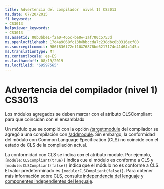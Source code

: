 ```yaml
---
title: Advertencia del compilador (nivel 1) CS3013
ms.date: 07/20/2015
f1_keywords:
- CS3013
helpviewer_keywords:
- CS3013
ms.assetid: 00b3bbe1-f2a0-465c-be0e-1af700c5753d
ms.openlocfilehash: 17d4a9068fc13bdbbccda7c238dbc0b0316ecf08
ms.sourcegitcommit: 986f836f72ef10876878bd6217174e41464c145a
ms.translationtype: MT
ms.contentlocale: es-ES
ms.lasthandoff: 08/19/2019
ms.locfileid: "69597565"
---
```

# <a name="compiler-warning-level-1-cs3013"></a>Advertencia del compilador (nivel 1) CS3013
Los módulos agregados se deben marcar con el atributo CLSCompliant para que coincidan con el ensamblado  
  
 Un módulo que se compiló con la opción [/target:module](../language-reference/compiler-options/target-module-compiler-option.md) del compilador se agregó a una compilación con [/addmodule](../language-reference/compiler-options/addmodule-compiler-option.md). Sin embargo, la conformidad del módulo con Common Language Specification (CLS) no coincide con el estado de CLS de la compilación actual.  
  
 La conformidad con CLS se indica con el atributo module. Por ejemplo, `[module:CLSCompliant(true)]` indica que el módulo es conforme a CLS y `[module:CLSCompliant(false)]` indica que el módulo no es conforme a CLS. El valor predeterminado es `[module:CLSCompliant(false)]`. Para obtener más información sobre CLS, consulte [independencia del lenguaje y componentes independientes del lenguaje](../../standard/language-independence-and-language-independent-components.md).
